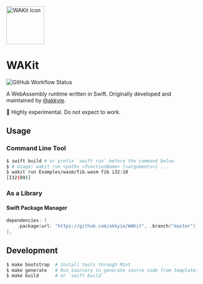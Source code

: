 <a href="https://github.com/akkyie/wakit">
<img alt="WAKit Icon" src="https://raw.github.com/wiki/akkyie/wakit/images/wakit_icon.png" width="100px">
</a>

# WAKit

![GitHub Workflow Status](https://img.shields.io/github/workflow/status/akkyie/WAKit/Build%20and%20test)

A WebAssembly runtime written in Swift. Originally developed and maintained by [@akkyie](https://github.com/akkyie).

🚧 Highly experimental. Do not expect to work.

## Usage

### Command Line Tool

```sh
$ swift build # or prefix `swift run` before the command below
$ # Usage: wakit run <path> <functionName> [<arguments>] ...
$ wakit run Examples/wasm/fib.wasm fib i32:10
[I32(89)]
```

### As a Library

#### Swift Package Manager

```swift
dependencies: [
    .package(url: "https://github.com/akkyie/WAKit", .branch("master")),
],
```

## Development

```sh
$ make bootstrap  # Install tools through Mint
$ make generate   # Run Sourcery to generate source code from templates
$ make build      # or `swift build`
```
